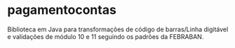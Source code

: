 # pagamentocontas
Biblioteca em Java para transformações de código de barras/Linha digitável e validações de módulo 10 e 11 seguindo os padrões da FEBRABAN.
